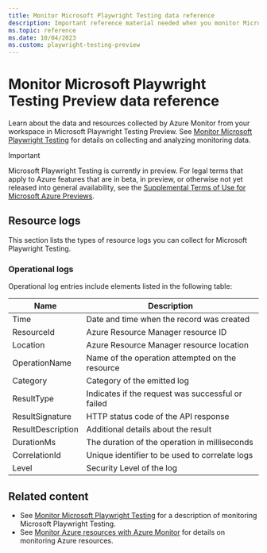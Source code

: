 ```yaml
---
title: Monitor Microsoft Playwright Testing data reference
description: Important reference material needed when you monitor Microsoft Playwright Testing Preview.
ms.topic: reference
ms.date: 10/04/2023
ms.custom: playwright-testing-preview
---
```

# Monitor Microsoft Playwright Testing Preview data reference

Learn about the data and resources collected by Azure Monitor from your workspace in Microsoft Playwright Testing Preview. See [Monitor Microsoft Playwright Testing](monitor-playwright-testing.md) for details on collecting and analyzing monitoring data.

> [!IMPORTANT]
> Microsoft Playwright Testing is currently in preview. For legal terms that apply to Azure features that are in beta, in preview, or otherwise not yet released into general availability, see the [Supplemental Terms of Use for Microsoft Azure Previews](https://azure.microsoft.com/support/legal/preview-supplemental-terms/).

## Resource logs

This section lists the types of resource logs you can collect for Microsoft Playwright Testing.

### Operational logs

Operational log entries include elements listed in the following table:

|Name  |Description  |
|---------|---------|
|Time     | Date and time when the record was created |
|ResourceId | Azure Resource Manager resource ID |
|Location	| Azure Resource Manager resource location |
|OperationName	| Name of the operation attempted on the resource | 
|Category	| Category of the emitted log |
|ResultType	| Indicates if the request was successful or failed |
|ResultSignature	| HTTP status code of the API response |
|ResultDescription	| Additional details about the result |
|DurationMs	| The duration of the operation in milliseconds |
|CorrelationId	| Unique identifier to be used to correlate logs |
|Level	| Security Level of the log |

## Related content

- See [Monitor Microsoft Playwright Testing](./monitor-playwright-testing.md) for a description of monitoring Microsoft Playwright Testing.
- See [Monitor Azure resources with Azure Monitor](/azure/azure-monitor/essentials/monitor-azure-resource) for details on monitoring Azure resources.